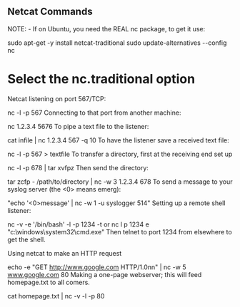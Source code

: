 ## Netcat Commands

NOTE: - If on Ubuntu, you need the REAL nc package, to get it use:

sudo apt-get -y install netcat-traditional
sudo update-alternatives --config nc
# Select the nc.traditional option 
Netcat listening on port 567/TCP:

nc -l -p 567
Connecting to that port from another machine:

nc 1.2.3.4 5676
To pipe a text file to the listener:

cat infile | nc 1.2.3.4 567 -q 10
To have the listener save a received text file:

nc -l -p 567 > textfile
To transfer a directory, first at the receiving end set up

nc -l -p 678 | tar xvfpz 
Then send the directory:

tar zcfp - /path/to/directory | nc -w 3 1.2.3.4 678
To send a message to your syslog server (the <0> means emerg):

"echo '<0>message' | nc -w 1 -u syslogger 514"
Setting up a remote shell listener:

nc -v -e '/bin/bash' -l -p 1234 -t
or
nc l p 1234 e "c:\windows\system32\cmd.exe"
Then telnet to port 1234 from elsewhere to get the shell.

Using netcat to make an HTTP request

echo -e "GET http://www.google.com HTTP/1.0nn" | nc -w 5 www.google.com 80
Making a one-page webserver; this will feed homepage.txt to all comers.

cat homepage.txt | nc -v -l -p 80
